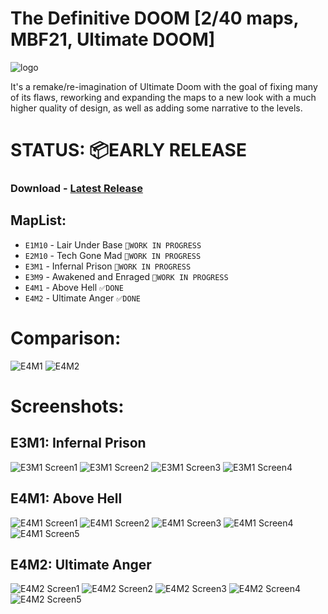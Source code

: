 # The Definitive DOOM [2/40 maps, MBF21, Ultimate DOOM]

![logo](./screens/logo.png)

It's a remake/re-imagination of Ultimate Doom with the goal of fixing many of its flaws, reworking and expanding the maps to a new look with a much higher quality of design, as well as adding some narrative to the levels.

# STATUS: 📦EARLY RELEASE

### Download - [Latest Release](https://github.com/dron12261games/WAD-Definitive-Doom/releases/download/v0.1/DEFDOOM.v0.1.zip)

## MapList:
- `E1M10` - Lair Under Base ```🏁WORK IN PROGRESS```
- `E2M10` - Tech Gone Mad ```🏁WORK IN PROGRESS```
- `E3M1` - Infernal Prison ```🏁WORK IN PROGRESS```
- `E3M9` - Awakened and Enraged ```🏁WORK IN PROGRESS```
- `E4M1` - Above Hell ```✅DONE```
- `E4M2` - Ultimate Anger ```✅DONE```

# Comparison:
![E4M1](./screens/E4M1.png)
![E4M2](./screens/E4M2.png)

# Screenshots:

## E3M1: Infernal Prison
![E3M1 Screen1](./screens/1.png)
![E3M1 Screen2](./screens/2.png)
![E3M1 Screen3](./screens/3.png)
![E3M1 Screen4](./screens/4.png)

## E4M1: Above Hell
![E4M1 Screen1](./screens/5.png)
![E4M1 Screen2](./screens/6.png)
![E4M1 Screen3](./screens/7.png)
![E4M1 Screen4](./screens/8.png)
![E4M1 Screen5](./screens/9.png)

## E4M2: Ultimate Anger
![E4M2 Screen1](./screens/10.png)
![E4M2 Screen2](./screens/11.png)
![E4M2 Screen3](./screens/12.png)
![E4M2 Screen4](./screens/13.png)
![E4M2 Screen5](./screens/14.png)

